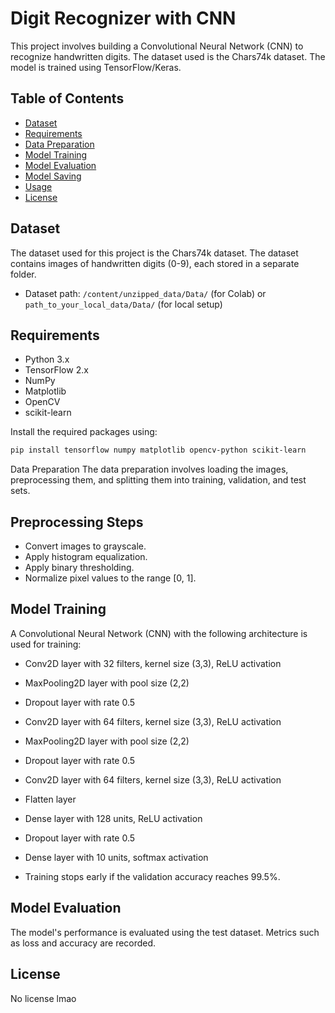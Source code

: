 # Digit Recognizer with CNN

This project involves building a Convolutional Neural Network (CNN) to recognize handwritten digits. The dataset used is the Chars74k dataset. The model is trained using TensorFlow/Keras.

## Table of Contents
- [Dataset](#dataset)
- [Requirements](#requirements)
- [Data Preparation](#data-preparation)
- [Model Training](#model-training)
- [Model Evaluation](#model-evaluation)
- [Model Saving](#model-saving)
- [Usage](#usage)
- [License](#license)

## Dataset
The dataset used for this project is the Chars74k dataset. The dataset contains images of handwritten digits (0-9), each stored in a separate folder.

- Dataset path: `/content/unzipped_data/Data/` (for Colab) or `path_to_your_local_data/Data/` (for local setup)

## Requirements
- Python 3.x
- TensorFlow 2.x
- NumPy
- Matplotlib
- OpenCV
- scikit-learn

Install the required packages using:
```bash
pip install tensorflow numpy matplotlib opencv-python scikit-learn
```
Data Preparation
The data preparation involves loading the images, preprocessing them, and splitting them into training, validation, and test sets.

## Preprocessing Steps
- Convert images to grayscale.
- Apply histogram equalization.
- Apply binary thresholding.
- Normalize pixel values to the range [0, 1].

## Model Training
A Convolutional Neural Network (CNN) with the following architecture is used for training:

- Conv2D layer with 32 filters, kernel size (3,3), ReLU activation
- MaxPooling2D layer with pool size (2,2)
- Dropout layer with rate 0.5
- Conv2D layer with 64 filters, kernel size (3,3), ReLU activation
- MaxPooling2D layer with pool size (2,2)
- Dropout layer with rate 0.5
- Conv2D layer with 64 filters, kernel size (3,3), ReLU activation
- Flatten layer
- Dense layer with 128 units, ReLU activation
- Dropout layer with rate 0.5
- Dense layer with 10 units, softmax activation

- Training stops early if the validation accuracy reaches 99.5%.

## Model Evaluation
The model's performance is evaluated using the test dataset. Metrics such as loss and accuracy are recorded.

## License
No license lmao

